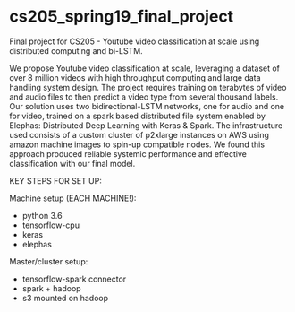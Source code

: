 # cs205_spring19_final_project
Final project for CS205 - Youtube video classification at scale using distributed computing and bi-LSTM.

We propose Youtube video classification at scale, leveraging a dataset of over 8 million videos with high throughput computing and large data handling system design.  The project requires training on terabytes of video and audio files to then predict a video type from several thousand labels.  Our solution uses two bidirectional-LSTM networks, one for audio and one for video, trained on a spark based distributed file system enabled by Elephas: Distributed Deep Learning with Keras & Spark.  The infrastructure used consists of a custom cluster of p2xlarge instances on AWS using amazon machine images to spin-up compatible nodes.  We found this approach produced reliable systemic performance and effective classification with our final model.


KEY STEPS FOR SET UP:

Machine setup (EACH MACHINE!):

* python 3.6
* tensorflow-cpu 
* keras
* elephas

Master/cluster setup:

* tensorflow-spark connector
* spark + hadoop
* s3 mounted on hadoop
